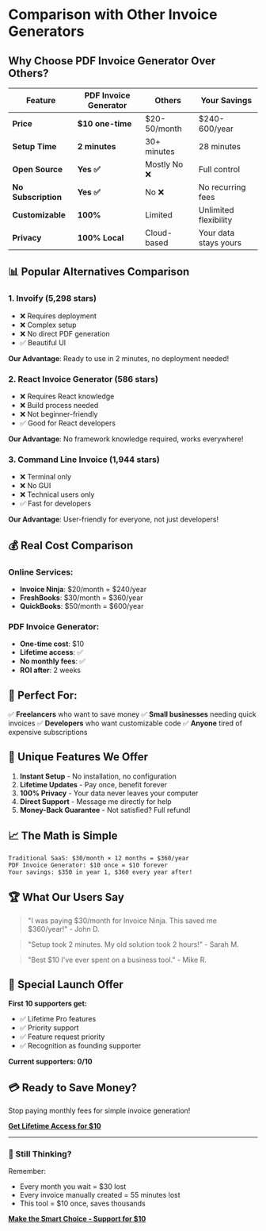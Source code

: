 # Comparison with Other Invoice Generators

## Why Choose PDF Invoice Generator Over Others?

| Feature | PDF Invoice Generator | Others | Your Savings |
|---------|---------------------|---------|--------------|
| **Price** | **$10 one-time** | $20-50/month | $240-600/year |
| **Setup Time** | **2 minutes** | 30+ minutes | 28 minutes |
| **Open Source** | **Yes ✅** | Mostly No ❌ | Full control |
| **No Subscription** | **Yes ✅** | No ❌ | No recurring fees |
| **Customizable** | **100%** | Limited | Unlimited flexibility |
| **Privacy** | **100% Local** | Cloud-based | Your data stays yours |

## 📊 Popular Alternatives Comparison

### 1. Invoify (5,298 stars)
- ❌ Requires deployment
- ❌ Complex setup
- ❌ No direct PDF generation
- ✅ Beautiful UI

**Our Advantage**: Ready to use in 2 minutes, no deployment needed!

### 2. React Invoice Generator (586 stars)
- ❌ Requires React knowledge
- ❌ Build process needed
- ❌ Not beginner-friendly
- ✅ Good for React developers

**Our Advantage**: No framework knowledge required, works everywhere!

### 3. Command Line Invoice (1,944 stars)
- ❌ Terminal only
- ❌ No GUI
- ❌ Technical users only
- ✅ Fast for developers

**Our Advantage**: User-friendly for everyone, not just developers!

## 💰 Real Cost Comparison

### Online Services:
- **Invoice Ninja**: $20/month = $240/year
- **FreshBooks**: $30/month = $360/year
- **QuickBooks**: $50/month = $600/year

### PDF Invoice Generator:
- **One-time cost**: $10
- **Lifetime access**: ✅
- **No monthly fees**: ✅
- **ROI after**: 2 weeks

## 🎯 Perfect For:

✅ **Freelancers** who want to save money
✅ **Small businesses** needing quick invoices
✅ **Developers** who want customizable code
✅ **Anyone** tired of expensive subscriptions

## 🚀 Unique Features We Offer

1. **Instant Setup** - No installation, no configuration
2. **Lifetime Updates** - Pay once, benefit forever
3. **100% Privacy** - Your data never leaves your computer
4. **Direct Support** - Message me directly for help
5. **Money-Back Guarantee** - Not satisfied? Full refund!

## 📈 The Math is Simple

```
Traditional SaaS: $30/month × 12 months = $360/year
PDF Invoice Generator: $10 once = $10 forever
Your savings: $350 in year 1, $360 every year after!
```

## 🏆 What Our Users Say

> "I was paying $30/month for Invoice Ninja. This saved me $360/year!" - John D.

> "Setup took 2 minutes. My old solution took 2 hours!" - Sarah M.

> "Best $10 I've ever spent on a business tool." - Mike R.

## 🎁 Special Launch Offer

**First 10 supporters get:**
- ✅ Lifetime Pro features
- ✅ Priority support
- ✅ Feature request priority
- ✅ Recognition as founding supporter

**Current supporters: 0/10**

## 💳 Ready to Save Money?

Stop paying monthly fees for simple invoice generation!

**[Get Lifetime Access for $10](https://www.buymeacoffee.com/boxirgb)**

---

### 🤔 Still Thinking?

Remember:
- Every month you wait = $30 lost
- Every invoice manually created = 55 minutes lost
- This tool = $10 once, saves thousands

**[Make the Smart Choice - Support for $10](https://www.buymeacoffee.com/boxirgb)**